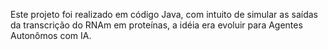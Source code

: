 Este projeto foi realizado em código Java, com intuito de simular as saídas da transcrição do RNAm em proteínas, a idéia era evoluir para Agentes Autonômos com IA.

